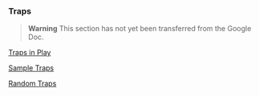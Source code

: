 ### Traps

> **Warning**
> This section has not yet been transferred from the Google Doc.

[Traps in Play](./Traps_in_Play.md)

[Sample Traps](./Traps_Samples.md)

[Random Traps](./Traps_Random.md)
